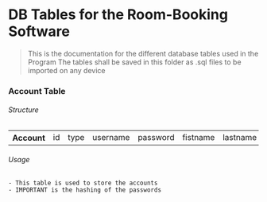# DB Tables for the Room-Booking Software
> This is the documentation for the different database tables used in the Program
> The tables shall be saved in this folder as .sql files to be imported on any device

### Account Table

###### Structure
<table>
    <tr>
        <th>Account</th><td>id</td><td>type</td><td>username</td><td>password</td><td>fistname</td><td>lastname</td><td>class</td>
    </tr>
</table>

###### Usage
    - This table is used to store the accounts
    - IMPORTANT is the hashing of the passwords